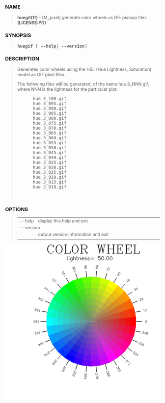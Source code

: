 <?
<body>
  <a name="top" id="top"></a>

  <div id="Container">
    <div id="Content">
      <div class="c9">
      </div><a name="0"></a>

      <h3><a name="0">NAME</a></h3>

      <blockquote>
        <b>huegif(1f)</b> - [M_pixel] generate color wheels as GIF pixmap files <b>(LICENSE:PD)</b>
      </blockquote><a name="contents" id="contents"></a>

      <h3><a name="6">SYNOPSIS</a></h3>

      <blockquote>
        <pre>
<b>huegif</b> [ <b>--help</b>| <b>--version</b>]
</pre>
      </blockquote><a name="2"></a>

      <h3><a name="2">DESCRIPTION</a></h3>

      <blockquote>
        <p>Generates color wheels using the HSL (Hue Lightness, Saturation) model as GIF pixel files.</p>

        <p>The following files will be generated, of the name hue.3_NNN.gif, where NNN is the lightness for the particular plot:</p>
        <pre>
      hue.3_100.gif
      hue.3_095.gif
      hue.3_090.gif
      hue.3_085.gif
      hue.3_080.gif
      hue.3_075.gif
      hue.3_070.gif
      hue.3_065.gif
      hue.3_060.gif
      hue.3_055.gif
      hue.3_050.gif
      hue.3_045.gif
      hue.3_040.gif
      hue.3_035.gif
      hue.3_030.gif
      hue.3_025.gif
      hue.3_020.gif
      hue.3_015.gif
      hue.3_010.gif
<br />
</pre>
      </blockquote><a name="3"></a>

      <h3><a name="3">OPTIONS</a></h3>

      <blockquote>
        <table cellpadding="3">
          <tr valign="top">
            <td class="c10" width="6%" nowrap="nowrap">--help</td>

            <td valign="bottom">display this help and exit</td>
          </tr>

          <tr valign="top">
            <td class="c10" colspan="2">--version</td>
          </tr>

          <tr valign="top">
            <td width="6%"></td>

            <td>output version information and exit</td>
          </tr>

          <tr>
            <td></td>
          </tr>
        </table>
      </blockquote><a name="4"></a>

      <div class="c9"><img src="../images/huegif.1.gif" /></div>
    </div>
  </div>
</body>
</html>
